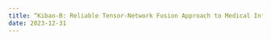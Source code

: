 ```yaml
---
title: “Kiban-B: Reliable Tensor-Network Fusion Approach to Medical Informatics: Novel Techniques and Benchmarks”
date: 2023-12-31
---
```



